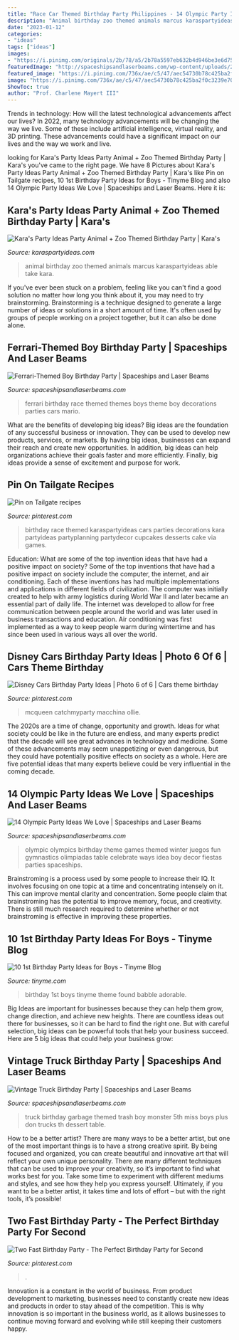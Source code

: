 ```yaml
---
title: "Race Car Themed Birthday Party Philippines - 14 Olympic Party Ideas We Love"
description: "Animal birthday zoo themed animals marcus karaspartyideas able take kara"
date: "2023-01-12"
categories:
- "ideas"
tags: ["ideas"]
images:
- "https://i.pinimg.com/originals/2b/78/a5/2b78a5597eb632b4d946be3e6d758d6e.jpg"
featuredImage: "http://spaceshipsandlaserbeams.com/wp-content/uploads/2015/09/ferrari-birthday-party-ideas.jpg.jpg"
featured_image: "https://i.pinimg.com/736x/ae/c5/47/aec54730b78c425ba2f0c3239e70aca4.jpg"
image: "https://i.pinimg.com/736x/ae/c5/47/aec54730b78c425ba2f0c3239e70aca4.jpg"
ShowToc: true
author: "Prof. Charlene Mayert III"
---
```



Trends in technology: How will the latest technological advancements affect our lives?
In 2022, many technology advancements will be changing the way we live. Some of these include artificial intelligence, virtual reality, and 3D printing. These advancements could have a significant impact on our lives and the way we work and live.

	

		
looking for Kara&#039;s Party Ideas Party Animal + Zoo Themed Birthday Party | Kara&#039;s you've came to the right page. We have 8 Pictures about Kara&#039;s Party Ideas Party Animal + Zoo Themed Birthday Party | Kara&#039;s like Pin on Tailgate recipes, 10 1st Birthday Party Ideas for Boys - Tinyme Blog and also 14 Olympic Party Ideas We Love | Spaceships and Laser Beams. Here it is:
		
    
## Kara&#039;s Party Ideas Party Animal + Zoo Themed Birthday Party | Kara&#039;s

<img loading=lazy src="https://karaspartyideas.com/wp-content/uploads/2017/10/Party-Animal-Zoo-Themed-Birthday-Party-via-Karas-Party-Ideas-KarasPartyIdeas.com23.jpg" onerror="this.onerror=null;this.src='https://tse1.mm.bing.net/th?id=OIP.dfnHv70q_pn6fxO8Fjuu0AHaFj&amp;pid=15.1';" alt="Kara&#039;s Party Ideas Party Animal + Zoo Themed Birthday Party | Kara&#039;s">

_Source: karaspartyideas.com_

>animal birthday zoo themed animals marcus karaspartyideas able take kara. 

	

If you've ever been stuck on a problem, feeling like you can't find a good solution no matter how long you think about it, you may need to try brainstorming. Brainstorming is a technique designed to generate a large number of ideas or solutions in a short amount of time. It's often used by groups of people working on a project together, but it can also be done alone.

    
## Ferrari-Themed Boy Birthday Party | Spaceships And Laser Beams

<img loading=lazy src="http://spaceshipsandlaserbeams.com/wp-content/uploads/2015/09/ferrari-birthday-party-ideas.jpg.jpg" onerror="this.onerror=null;this.src='https://tse4.mm.bing.net/th?id=OIP.wpUKmL62sRj3QnUxGkxVTgHaLH&amp;pid=15.1';" alt="Ferrari-Themed Boy Birthday Party | Spaceships and Laser Beams">

_Source: spaceshipsandlaserbeams.com_

>ferrari birthday race themed themes boys theme boy decorations parties cars mario. 

	

What are the benefits of developing big ideas?
Big ideas are the foundation of any successful business or innovation. They can be used to develop new products, services, or markets. By having big ideas, businesses can expand their reach and create new opportunities. In addition, big ideas can help organizations achieve their goals faster and more efficiently. Finally, big ideas provide a sense of excitement and purpose for work.

    
## Pin On Tailgate Recipes

<img loading=lazy src="https://i.pinimg.com/originals/2b/78/a5/2b78a5597eb632b4d946be3e6d758d6e.jpg" onerror="this.onerror=null;this.src='https://tse3.mm.bing.net/th?id=OIP.H9dAIjTHNLP9xgBst5--RwHaLH&amp;pid=15.1';" alt="Pin on Tailgate recipes">

_Source: pinterest.com_

>birthday race themed karaspartyideas cars parties decorations kara partyideas partyplanning partydecor cupcakes desserts cake via games. 

	

Education: What are some of the top invention ideas that have had a positive impact on society?
Some of the top inventions that have had a positive impact on society include the computer, the internet, and air conditioning. Each of these inventions has had multiple implementations and applications in different fields of civilization. The computer was initially created to help with army logistics during World War II and later became an essential part of daily life. The internet was developed to allow for free communication between people around the world and was later used in business transactions and education. Air conditioning was first implemented as a way to keep people warm during wintertime and has since been used in various ways all over the world.

    
## Disney Cars Birthday Party Ideas | Photo 6 Of 6 | Cars Theme Birthday

<img loading=lazy src="https://i.pinimg.com/736x/7d/97/7e/7d977ead1e960743e57ec16998ea5ca1.jpg" onerror="this.onerror=null;this.src='https://tse3.mm.bing.net/th?id=OIP.OZCkwfWvzD4EWyZzotZe-wHaIT&amp;pid=15.1';" alt="Disney Cars Birthday Party Ideas | Photo 6 of 6 | Cars theme birthday">

_Source: pinterest.com_

>mcqueen catchmyparty macchina ollie. 

	

The 2020s are a time of change, opportunity and growth. Ideas for what society could be like in the future are endless, and many experts predict that the decade will see great advances in technology and medicine. Some of these advancements may seem unappetizing or even dangerous, but they could have potentially positive effects on society as a whole. Here are five potential ideas that many experts believe could be very influential in the coming decade.

    
## 14 Olympic Party Ideas We Love | Spaceships And Laser Beams

<img loading=lazy src="http://spaceshipsandlaserbeams.com/wp-content/uploads/2015/09/olympic-party-ideas-34.jpg" onerror="this.onerror=null;this.src='https://tse3.mm.bing.net/th?id=OIP.XfeN61dM-Dcequz24wIQjQHaLH&amp;pid=15.1';" alt="14 Olympic Party Ideas We Love | Spaceships and Laser Beams">

_Source: spaceshipsandlaserbeams.com_

>olympic olympics birthday theme games themed winter juegos fun gymnastics olimpiadas table celebrate ways idea boy decor fiestas parties spaceships. 

	

Brainstroming is a process used by some people to increase their IQ. It involves focusing on one topic at a time and concentrating intensely on it. This can improve mental clarity and concentration. Some people claim that brainstroming has the potential to improve memory, focus, and creativity. There is still much research required to determine whether or not brainstroming is effective in improving these properties.

    
## 10 1st Birthday Party Ideas For Boys - Tinyme Blog

<img loading=lazy src="https://www.tinyme.com/blog/wp-content/uploads/10-1st-birthday-party-ideas-for-boys/10-1st-Birthday-Party-Ideas-for-Boys-9.jpg" onerror="this.onerror=null;this.src='https://tse2.mm.bing.net/th?id=OIP.u_a_8h5DWQmtcYzZcz4LrgHaLH&amp;pid=15.1';" alt="10 1st Birthday Party Ideas for Boys - Tinyme Blog">

_Source: tinyme.com_

>birthday 1st boys tinyme theme found babble adorable. 

	

Big Ideas are important for businesses because they can help them grow, change direction, and achieve new heights. There are countless ideas out there for businesses, so it can be hard to find the right one. But with careful selection, big ideas can be powerful tools that help your business succeed. Here are 5 big ideas that could help your business grow: 

    
## Vintage Truck Birthday Party | Spaceships And Laser Beams

<img loading=lazy src="http://spaceshipsandlaserbeams.com/wp-content/uploads/2015/09/garbage-truck-birthday-party-ideas.jpg" onerror="this.onerror=null;this.src='https://tse3.mm.bing.net/th?id=OIP.CoPqH_q9wMdwzBQ74EcUUAHaLH&amp;pid=15.1';" alt="Vintage Truck Birthday Party | Spaceships and Laser Beams">

_Source: spaceshipsandlaserbeams.com_

>truck birthday garbage themed trash boy monster 5th miss boys plus don trucks th dessert table. 

	

How to be a better artist?
There are many ways to be a better artist, but one of the most important things is to have a strong creative spirit. By being focused and organized, you can create beautiful and innovative art that will reflect your own unique personality. There are many different techniques that can be used to improve your creativity, so it’s important to find what works best for you. Take some time to experiment with different mediums and styles, and see how they help you express yourself. Ultimately, if you want to be a better artist, it takes time and lots of effort – but with the right tools, it’s possible!

    
## Two Fast Birthday Party - The Perfect Birthday Party For Second

<img loading=lazy src="https://i.pinimg.com/736x/ae/c5/47/aec54730b78c425ba2f0c3239e70aca4.jpg" onerror="this.onerror=null;this.src='https://tse4.mm.bing.net/th?id=OIP.kUXlOw3dVFSh3PBVvud-aAHaJQ&amp;pid=15.1';" alt="Two Fast Birthday Party - The Perfect Birthday Party for Second">

_Source: pinterest.com_

>. 

	

Innovation is a constant in the world of business. From product development to marketing, businesses need to constantly create new ideas and products in order to stay ahead of the competition. This is why innovation is so important in the business world, as it allows businesses to continue moving forward and evolving while still keeping their customers happy.

